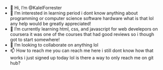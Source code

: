 - 👋 Hi, I’m @KalelForrester
- 👀 I’m interested in learning period i dont know anything about programming or computer science software hardware what is that lol any help would be greatly appreciated!
- 🌱 I’m currently learning html, css, and javascript for web develepors on coursera it was one of the courses that had good reviews so i though got to start somewhere! 
- 💞️ I’m looking to collaborate on anything lol
- 📫 How to reach me you can reach me here i still dont know how that works i just signed up today lol is there a way to only reach me on git hub?

<!---
KalelForrester/KalelForrester is a ✨ special ✨ repository because its `README.md` (this file) appears on your GitHub profile.
You can click the Preview link to take a look at your changes.
--->
